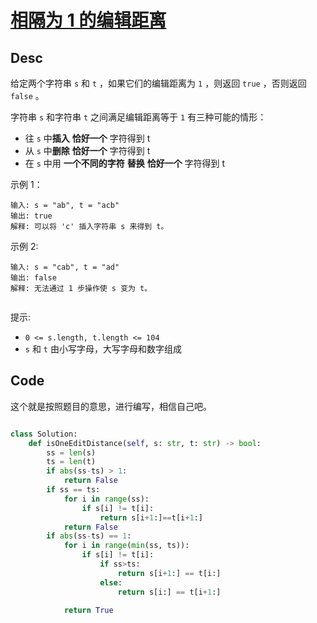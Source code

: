 
# [相隔为 1 的编辑距离](https://leetcode.cn/problems/one-edit-distance/description/?envType=weekly-question&envId=2025-01-05)

## Desc

给定两个字符串 `s` 和 `t` ，如果它们的编辑距离为 `1` ，则返回 `true` ，否则返回 `false` 。

字符串 `s` 和字符串 `t` 之间满足编辑距离等于 `1` 有三种可能的情形：

- 往 `s` 中**插入** **恰好一个** 字符得到 t
- 从 `s` 中**删除** **恰好一个** 字符得到 t
- 在 `s` 中用 **一个不同的字符** **替换** **恰好一个** 字符得到 t


示例 1：
```
输入: s = "ab", t = "acb"
输出: true
解释: 可以将 'c' 插入字符串 s 来得到 t。

```
示例 2:
```
输入: s = "cab", t = "ad"
输出: false
解释: 无法通过 1 步操作使 s 变为 t。
 
```
提示:

- `0 <= s.length, t.length <= 104`
- `s` 和 `t` 由小写字母，大写字母和数字组成

## Code

这个就是按照题目的意思，进行编写，相信自己吧。

```python

class Solution:
    def isOneEditDistance(self, s: str, t: str) -> bool:
        ss = len(s)
        ts = len(t)
        if abs(ss-ts) > 1:
            return False
        if ss == ts:
            for i in range(ss):
                if s[i] != t[i]:
                    return s[i+1:]==t[i+1:]
            return False
        if abs(ss-ts) == 1:
            for i in range(min(ss, ts)):
                if s[i] != t[i]:
                    if ss>ts:
                        return s[i+1:] == t[i:]
                    else:
                        return s[i:] == t[i+1:]
            
            return True

        
        
```